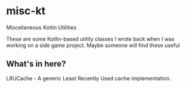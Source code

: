 # misc-kt
Miscellaneous Kotlin Utilities

These are some Kotlin-based utility classes I wrote back when I was working on a side game project. Maybe someone will find these useful

## What's in here?

LRUCache - A generic Least Recently Used cache implementation.
